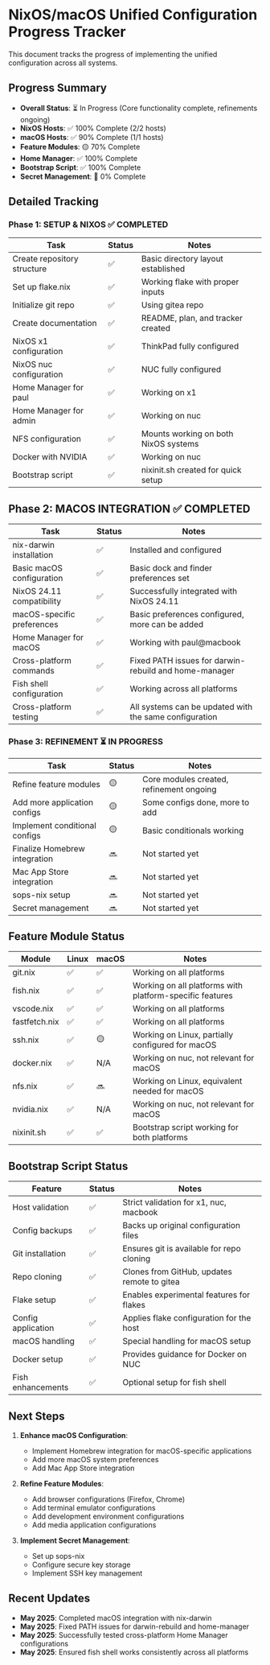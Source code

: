 # NixOS/macOS Unified Configuration Progress Tracker

This document tracks the progress of implementing the unified configuration across all systems.

## Progress Summary

- **Overall Status**: :hourglass_flowing_sand: In Progress (Core functionality complete, refinements ongoing)
- **NixOS Hosts**: :white_check_mark: 100% Complete (2/2 hosts)
- **macOS Hosts**: :white_check_mark: 90% Complete (1/1 hosts)
- **Feature Modules**: :yellow_circle: 70% Complete
- **Home Manager**: :white_check_mark: 100% Complete
- **Bootstrap Script**: :white_check_mark: 100% Complete
- **Secret Management**: :red_circle: 0% Complete

## Detailed Tracking

### Phase 1: SETUP & NIXOS :white_check_mark: COMPLETED
| Task | Status | Notes |
|------|--------|-------|
| Create repository structure | :white_check_mark: | Basic directory layout established |
| Set up flake.nix | :white_check_mark: | Working flake with proper inputs |
| Initialize git repo | :white_check_mark: | Using gitea repo |
| Create documentation | :white_check_mark: | README, plan, and tracker created |
| NixOS x1 configuration | :white_check_mark: | ThinkPad fully configured |
| NixOS nuc configuration | :white_check_mark: | NUC fully configured |
| Home Manager for paul | :white_check_mark: | Working on x1 |
| Home Manager for admin | :white_check_mark: | Working on nuc |
| NFS configuration | :white_check_mark: | Mounts working on both NixOS systems |
| Docker with NVIDIA | :white_check_mark: | Working on nuc |
| Bootstrap script | :white_check_mark: | nixinit.sh created for quick setup |

## Phase 2: MACOS INTEGRATION :white_check_mark: COMPLETED
| Task | Status | Notes |
|------|--------|-------|
| nix-darwin installation | :white_check_mark: | Installed and configured |
| Basic macOS configuration | :white_check_mark: | Basic dock and finder preferences set |
| NixOS 24.11 compatibility | :white_check_mark: | Successfully integrated with NixOS 24.11 |
| macOS-specific preferences | :white_check_mark: | Basic preferences configured, more can be added |
| Home Manager for macOS | :white_check_mark: | Working with paul@macbook |
| Cross-platform commands | :white_check_mark: | Fixed PATH issues for darwin-rebuild and home-manager |
| Fish shell configuration | :white_check_mark: | Working across all platforms |
| Cross-platform testing | :white_check_mark: | All systems can be updated with the same configuration |

### Phase 3: REFINEMENT :hourglass_flowing_sand: IN PROGRESS
| Task | Status | Notes |
|------|--------|-------|
| Refine feature modules | :yellow_circle: | Core modules created, refinement ongoing |
| Add more application configs | :yellow_circle: | Some configs done, more to add |
| Implement conditional configs | :yellow_circle: | Basic conditionals working |
| Finalize Homebrew integration | :soon: | Not started yet |
| Mac App Store integration | :soon: | Not started yet |
| sops-nix setup | :soon: | Not started yet |
| Secret management | :soon: | Not started yet |

## Feature Module Status

| Module | Linux | macOS | Notes |
|--------|-------|-------|-------|
| git.nix | :white_check_mark: | :white_check_mark: | Working on all platforms |
| fish.nix | :white_check_mark: | :white_check_mark: | Working on all platforms with platform-specific features |
| vscode.nix | :white_check_mark: | :white_check_mark: | Working on all platforms |
| fastfetch.nix | :white_check_mark: | :white_check_mark: | Working on all platforms |
| ssh.nix | :white_check_mark: | :yellow_circle: | Working on Linux, partially configured for macOS |
| docker.nix | :white_check_mark: | N/A | Working on nuc, not relevant for macOS |
| nfs.nix | :white_check_mark: | :soon: | Working on Linux, equivalent needed for macOS |
| nvidia.nix | :white_check_mark: | N/A | Working on nuc, not relevant for macOS |
| nixinit.sh | :white_check_mark: | :white_check_mark: | Bootstrap script working for both platforms |

## Bootstrap Script Status

| Feature | Status | Notes |
|---------|--------|-------|
| Host validation | :white_check_mark: | Strict validation for x1, nuc, macbook |
| Config backups | :white_check_mark: | Backs up original configuration files |
| Git installation | :white_check_mark: | Ensures git is available for repo cloning |
| Repo cloning | :white_check_mark: | Clones from GitHub, updates remote to gitea |
| Flake setup | :white_check_mark: | Enables experimental features for flakes |
| Config application | :white_check_mark: | Applies flake configuration for the host |
| macOS handling | :white_check_mark: | Special handling for macOS setup |
| Docker setup | :white_check_mark: | Provides guidance for Docker on NUC |
| Fish enhancements | :white_check_mark: | Optional setup for fish shell |

## Next Steps

1. **Enhance macOS Configuration**:
   - Implement Homebrew integration for macOS-specific applications
   - Add more macOS system preferences
   - Add Mac App Store integration

2. **Refine Feature Modules**:
   - Add browser configurations (Firefox, Chrome)
   - Add terminal emulator configurations
   - Add development environment configurations
   - Add media application configurations

3. **Implement Secret Management**:
   - Set up sops-nix
   - Configure secure key storage
   - Implement SSH key management

## Recent Updates

- **May 2025**: Completed macOS integration with nix-darwin
- **May 2025**: Fixed PATH issues for darwin-rebuild and home-manager
- **May 2025**: Successfully tested cross-platform Home Manager configurations
- **May 2025**: Ensured fish shell works consistently across all platforms